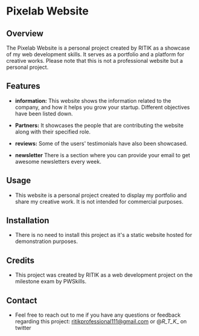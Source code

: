 # Pixelab Website

## Overview

The Pixelab Website is a personal project created by RITIK as a showcase of my web development skills. It serves as a portfolio and a platform for creative works. Please note that this is not a professional website but a personal project.

## Features
- **information:** This website shows the information related to the company, and how it helps you grow your startup. Different objectives have been listed down.

- **Partners:** It showcases the people that are contributing the website along with their specified role.

- **reviews:** Some of the users' testimonials have also been showcased.

- **newsletter** There is a section where you can provide your email to get awesome newsletters every week.

## Usage

- This website is a personal project created to display my portfolio and share my creative work. It is not intended for commercial purposes.

## Installation

- There is no need to install this project as it's a static website hosted for demonstration purposes.

## Credits

- This project was created by RITIK as a web development project on the milestone exam by PWSkills.

## Contact

- Feel free to reach out to me if you have any questions or feedback regarding this project: ritikprofessional111@gmail.com or @_R_T_K__ on twitter

